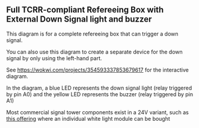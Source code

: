 ## Full TCRR-compliant Refereeing Box with External Down Signal light and buzzer

This diagram is for a complete refereeing box that can trigger a down signal.

You can also use this diagram to create a separate device for the down signal by only using the left-hand part.

See https://wokwi.com/projects/354593337853679617 for the interactive diagram.

In the diagram, a blue LED represents the down signal light (relay triggered by pin A0) and the yellow LED represents the buzzer (relay triggered by pin A1)

Most commercial signal tower components exist in a 24V variant, such as [this offering](https://www.superbrightleds.com/single-color-led-light-module-for-signal-tower-stack-light#tab-all-accessories) where an individual white light module can be bought 

